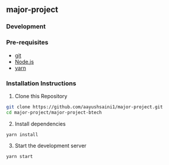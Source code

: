 ## major-project

### Development

### Pre-requisites

- [git](https://git-scm.com/)
- [Node.js](https://nodejs.org/en/)
- [yarn](https://yarnpkg.com/getting-started/install#global-install)

### Installation Instructions

1. Clone this Repository

```bash
git clone https://github.com/aayushsaini1/major-project.git
cd major-project/major-project-btech
```

2. Install dependencies

```
yarn install
```

3. Start the development server

```
yarn start
```
